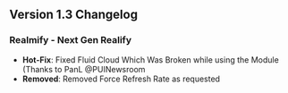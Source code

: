 ## Version 1.3 Changelog

### Realmify - Next Gen Realify

- **Hot-Fix**: Fixed Fluid Cloud Which Was Broken while using the Module (Thanks to PanL @PUINewsroom  
- **Removed**: Removed Force Refresh Rate as requested 
 
 